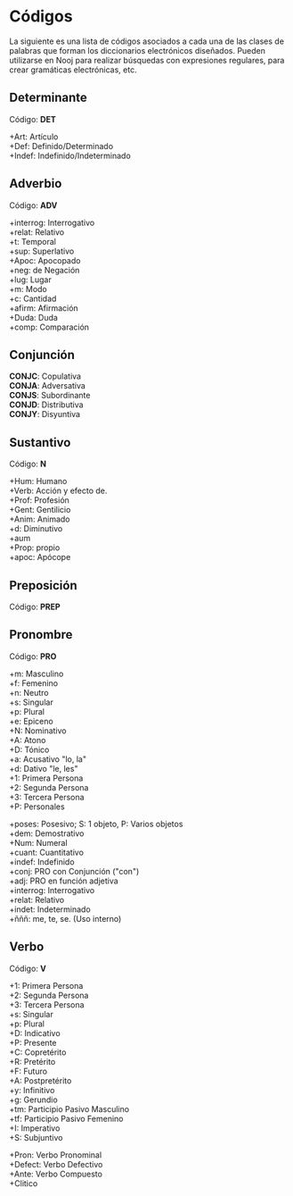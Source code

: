 # Códigos

La siguiente es una lista de códigos asociados a cada una de las clases de palabras que forman los diccionarios electrónicos diseñados. Pueden utilizarse en Nooj para realizar búsquedas con expresiones regulares, para crear gramáticas electrónicas, etc.

## Determinante

Código: **DET**

+Art: Artículo  
+Def: Definido/Determinado  
+Indef: Indefinido/Indeterminado  


## Adverbio

Código: **ADV**

+interrog: Interrogativo  
+relat: Relativo  
+t: Temporal  
+sup: Superlativo  
+Apoc: Apocopado  
+neg: de Negación  
+lug: Lugar  
+m: Modo  
+c: Cantidad  
+afirm: Afirmación  
+Duda: Duda  
+comp: Comparación  

## Conjunción

**CONJC**: Copulativa  
**CONJA**: Adversativa  
**CONJS**: Subordinante  
**CONJD**: Distributiva  
**CONJY**: Disyuntiva  


## Sustantivo

Código: **N**

+Hum: Humano  
+Verb: Acción y efecto de.  
+Prof: Profesión  
+Gent: Gentilicio  
+Anim: Animado  
+d: Diminutivo  
+aum  
+Prop: propio  
+apoc: Apócope  

## Preposición

Código: **PREP**  

## Pronombre

Código: **PRO**  

+m: Masculino  
+f: Femenino  
+n: Neutro  
+s: Singular  
+p: Plural  
+e: Epiceno  
+N: Nominativo  
+A: Atono  
+D: Tónico  
+a: Acusativo "lo, la"  
+d: Dativo "le, les"  
+1: Primera Persona  
+2: Segunda Persona  
+3: Tercera Persona  
+P: Personales  

+poses: Posesivo; S: 1 objeto, P: Varios objetos  
+dem: Demostrativo  
+Num: Numeral  
+cuant: Cuantitativo  
+indef: Indefinido  
+conj: PRO con Conjunción ("con")  
+adj: PRO en función adjetiva  
+interrog: Interrogativo  
+relat: Relativo  
+indet: Indeterminado  
+ñññ: me, te, se. (Uso interno)  

## Verbo

Código: **V**

+1: Primera Persona  
+2: Segunda Persona  
+3: Tercera Persona  
+s: Singular  
+p: Plural  
+D: Indicativo  
+P: Presente  
+C: Copretérito  
+R: Pretérito  
+F: Futuro  
+A: Postpretérito  
+y: Infinitivo  
+g: Gerundio  
+tm: Participio Pasivo Masculino  
+tf: Participio Pasivo Femenino  
+I: Imperativo  
+S: Subjuntivo  

+Pron: Verbo Pronominal  
+Defect: Verbo Defectivo  
+Ante: Verbo Compuesto  
+Clitico  

